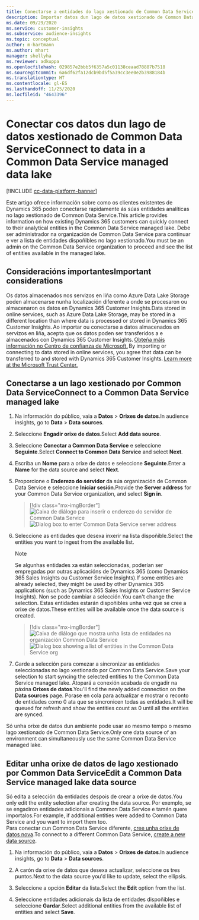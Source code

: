 ```yaml
---
title: Conectarse a entidades do lago xestionado de Common Data Service
description: Importar datos dun lago de datos xestionado de Common Data Service.
ms.date: 09/29/2020
ms.service: customer-insights
ms.subservice: audience-insights
ms.topic: conceptual
author: m-hartmann
ms.author: mhart
manager: shellyha
ms.reviewer: adkuppa
ms.openlocfilehash: 029857e2bbb5f6357a5c01138ceaad78887b7518
ms.sourcegitcommit: 6a6df62fa12dcb9bd5f5a39cc3ee0e2b3988184b
ms.translationtype: HT
ms.contentlocale: gl-ES
ms.lasthandoff: 11/25/2020
ms.locfileid: "4643396"
---
```

# <a name="connect-to-data-in-a-common-data-service-managed-data-lake"></a><span data-ttu-id="369d7-103">Conectar cos datos dun lago de datos xestionado de Common Data Service</span><span class="sxs-lookup"><span data-stu-id="369d7-103">Connect to data in a Common Data Service managed data lake</span></span>

[!INCLUDE [cc-data-platform-banner](../includes/cc-data-platform-banner.md)]

<span data-ttu-id="369d7-104">Este artigo ofrece información sobre como os clientes existentes de Dynamics 365 poden conectarse rapidamente ás súas entidades analíticas no lago xestionado de Common Data Service.</span><span class="sxs-lookup"><span data-stu-id="369d7-104">This article provides information on how existing Dynamics 365 customers can quickly connect to their analytical entities in the Common Data Service managed lake.</span></span> <span data-ttu-id="369d7-105">Debe ser administrador na organización de Common Data Service para continuar e ver a lista de entidades dispoñibles no lago xestionado.</span><span class="sxs-lookup"><span data-stu-id="369d7-105">You must be an admin on the Common Data Service organization to proceed and see the list of entities available in the managed lake.</span></span>

## <a name="important-considerations"></a><span data-ttu-id="369d7-106">Consideracións importantes</span><span class="sxs-lookup"><span data-stu-id="369d7-106">Important considerations</span></span>

<span data-ttu-id="369d7-107">Os datos almacenados nos servizos en liña como Azure Data Lake Storage poden almacenarse nunha localización diferente a onde se procesaron ou almacenaron os datos en Dynamics 365 Customer Insights.</span><span class="sxs-lookup"><span data-stu-id="369d7-107">Data stored in online services, such as Azure Data Lake Storage, may be stored in a different location than where data is processed or stored in Dynamics 365 Customer Insights.</span></span><span data-ttu-id="369d7-108"> Ao importar ou conectarse a datos almacenados en servizos en liña, acepta que os datos poden ser transferidos a e almacenados con Dynamics 365 Customer Insights. [Obteña máis información no Centro de confianza de Microsoft.](https://www.microsoft.com/trust-center)</span><span class="sxs-lookup"><span data-stu-id="369d7-108"> By importing or connecting to data stored in online services, you agree that data can be transferred to and stored with Dynamics 365 Customer Insights. [Learn more at the Microsoft Trust Center.](https://www.microsoft.com/trust-center)</span></span>

## <a name="connect-to-a-common-data-service-managed-lake"></a><span data-ttu-id="369d7-109">Conectarse a un lago xestionado por Common Data Service</span><span class="sxs-lookup"><span data-stu-id="369d7-109">Connect to a Common Data Service managed lake</span></span>

1. <span data-ttu-id="369d7-110">Na información do público, vaia a **Datos** > **Orixes de datos**.</span><span class="sxs-lookup"><span data-stu-id="369d7-110">In audience insights, go to **Data** > **Data sources**.</span></span>

2. <span data-ttu-id="369d7-111">Seleccione **Engadir orixe de datos**.</span><span class="sxs-lookup"><span data-stu-id="369d7-111">Select **Add data source**.</span></span>

3. <span data-ttu-id="369d7-112">Seleccione **Conectar a Common Data Service** e seleccione **Seguinte**.</span><span class="sxs-lookup"><span data-stu-id="369d7-112">Select **Connect to Common Data Service** and select **Next**.</span></span>

4. <span data-ttu-id="369d7-113">Escriba un **Nome** para a orixe de datos e seleccione **Seguinte**.</span><span class="sxs-lookup"><span data-stu-id="369d7-113">Enter a **Name** for the data source and select **Next**.</span></span>

5. <span data-ttu-id="369d7-114">Proporcione o **Enderezo do servidor** da súa organización de Common Data Service e seleccione **Iniciar sesión**.</span><span class="sxs-lookup"><span data-stu-id="369d7-114">Provide the **Server address** for your Common Data Service organization, and select **Sign in**.</span></span>

   > [!div class="mx-imgBorder"]
   > <span data-ttu-id="369d7-115">![Caixa de diálogo para inserir o enderezo do servidor de Common Data Service](media/enter-CDS-org-details.png)</span><span class="sxs-lookup"><span data-stu-id="369d7-115">![Dialog box to enter Common Data Service server address](media/enter-CDS-org-details.png)</span></span>

6. <span data-ttu-id="369d7-116">Seleccione as entidades que desexa inxerir na lista dispoñible.</span><span class="sxs-lookup"><span data-stu-id="369d7-116">Select the entities you want to ingest from the available list.</span></span>    

   > [!NOTE]
   > <span data-ttu-id="369d7-117">Se algunhas entidades xa están seleccionadas, poderían ser empregadas por outras aplicacións de Dynamics 365 (como Dynamics 365 Sales Insights ou Customer Service Insights).</span><span class="sxs-lookup"><span data-stu-id="369d7-117">If some entities are already selected, they might be used by other Dynamics 365 applications (such as Dynamics 365 Sales Insights or Customer Service Insights).</span></span> <span data-ttu-id="369d7-118">Non se pode cambiar a selección.</span><span class="sxs-lookup"><span data-stu-id="369d7-118">You can't change the selection.</span></span> <span data-ttu-id="369d7-119">Estas entidades estarán dispoñibles unha vez que se cree a orixe de datos.</span><span class="sxs-lookup"><span data-stu-id="369d7-119">These entities will be available once the data source is created.</span></span>

   > [!div class="mx-imgBorder"]
   > <span data-ttu-id="369d7-120">![Caixa de diálogo que mostra unha lista de entidades na organización Common Data Service](media/select-analytical-entities.png)</span><span class="sxs-lookup"><span data-stu-id="369d7-120">![Dialog box showing a list of entities in the Common Data Service org](media/select-analytical-entities.png)</span></span>

7. <span data-ttu-id="369d7-121">Garde a selección para comezar a sincronizar as entidades seleccionadas no lago xestionado por Common Data Service.</span><span class="sxs-lookup"><span data-stu-id="369d7-121">Save your selection to start syncing the selected entities to the Common Data Service managed lake.</span></span> <span data-ttu-id="369d7-122">Atopará a conexión acabada de engadir na páxina **Orixes de datos**.</span><span class="sxs-lookup"><span data-stu-id="369d7-122">You'll find the newly added connection on the **Data sources** page.</span></span> <span data-ttu-id="369d7-123">Porase en cola para actualizar e mostrar o reconto de entidades como 0 ata que se sincronicen todas as entidades.</span><span class="sxs-lookup"><span data-stu-id="369d7-123">It will be queued for refresh and show the entities count as 0 until all the entities are synced.</span></span>

<span data-ttu-id="369d7-124">Só unha orixe de datos dun ambiente pode usar ao mesmo tempo o mesmo lago xestionado de Common Data Service.</span><span class="sxs-lookup"><span data-stu-id="369d7-124">Only one data source of an environment can simultaneously use the same Common Data Service managed lake.</span></span>

## <a name="edit-a-common-data-service-managed-lake-data-source"></a><span data-ttu-id="369d7-125">Editar unha orixe de datos de lago xestionado por Common Data Service</span><span class="sxs-lookup"><span data-stu-id="369d7-125">Edit a Common Data Service managed lake data source</span></span>

<span data-ttu-id="369d7-126">Só edita a selección da entidades despois de crear a orixe de datos.</span><span class="sxs-lookup"><span data-stu-id="369d7-126">You only edit the entity selection after creating the data source.</span></span> <span data-ttu-id="369d7-127">Por exemplo, se se engadiron entidades adicionais a Common Data Service e tamén quere importalos.</span><span class="sxs-lookup"><span data-stu-id="369d7-127">For example, if additional entities were added to Common Data Service and you want to import them too.</span></span>    
<span data-ttu-id="369d7-128">Para conectar cun Common Data Service diferente, [cree unha orixe de datos nova](#connect-to-a-common-data-service-managed-lake).</span><span class="sxs-lookup"><span data-stu-id="369d7-128">To connect to a different Common Data Service, [create a new data source](#connect-to-a-common-data-service-managed-lake).</span></span>

1. <span data-ttu-id="369d7-129">Na información do público, vaia a **Datos** > **Orixes de datos**.</span><span class="sxs-lookup"><span data-stu-id="369d7-129">In audience insights, go to **Data** > **Data sources**.</span></span>

2. <span data-ttu-id="369d7-130">A carón da orixe de datos que desexa actualizar, seleccione os tres puntos.</span><span class="sxs-lookup"><span data-stu-id="369d7-130">Next to the data source you'd like to update, select the ellipsis.</span></span>

3. <span data-ttu-id="369d7-131">Seleccione a opción **Editar** da lista.</span><span class="sxs-lookup"><span data-stu-id="369d7-131">Select the **Edit** option from the list.</span></span>

4. <span data-ttu-id="369d7-132">Seleccione entidades adicionais da lista de entidades dispoñibles e seleccione **Gardar**.</span><span class="sxs-lookup"><span data-stu-id="369d7-132">Select additional entities from the available list of entities and select **Save**.</span></span>

